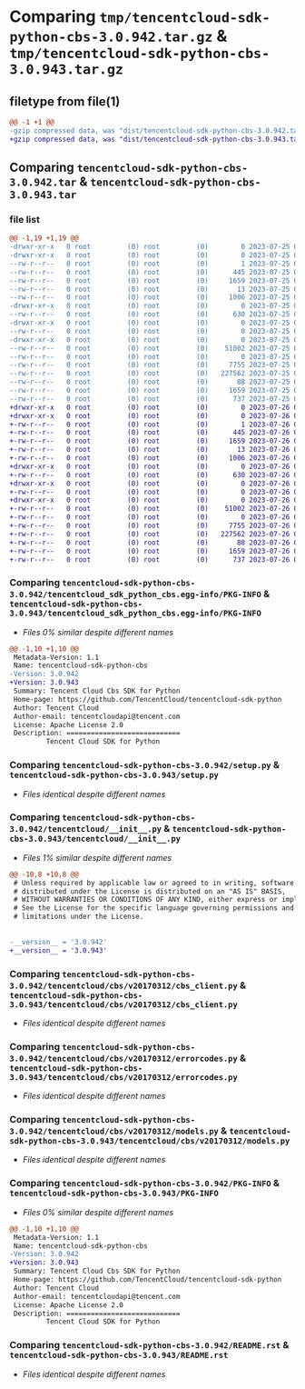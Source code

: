 # Comparing `tmp/tencentcloud-sdk-python-cbs-3.0.942.tar.gz` & `tmp/tencentcloud-sdk-python-cbs-3.0.943.tar.gz`

## filetype from file(1)

```diff
@@ -1 +1 @@
-gzip compressed data, was "dist/tencentcloud-sdk-python-cbs-3.0.942.tar", last modified: Tue Jul 25 04:12:58 2023, max compression
+gzip compressed data, was "dist/tencentcloud-sdk-python-cbs-3.0.943.tar", last modified: Wed Jul 26 00:32:38 2023, max compression
```

## Comparing `tencentcloud-sdk-python-cbs-3.0.942.tar` & `tencentcloud-sdk-python-cbs-3.0.943.tar`

### file list

```diff
@@ -1,19 +1,19 @@
-drwxr-xr-x   0 root         (0) root         (0)        0 2023-07-25 04:12:58.000000 tencentcloud-sdk-python-cbs-3.0.942/
-drwxr-xr-x   0 root         (0) root         (0)        0 2023-07-25 04:12:58.000000 tencentcloud-sdk-python-cbs-3.0.942/tencentcloud_sdk_python_cbs.egg-info/
--rw-r--r--   0 root         (0) root         (0)        1 2023-07-25 04:12:58.000000 tencentcloud-sdk-python-cbs-3.0.942/tencentcloud_sdk_python_cbs.egg-info/dependency_links.txt
--rw-r--r--   0 root         (0) root         (0)      445 2023-07-25 04:12:58.000000 tencentcloud-sdk-python-cbs-3.0.942/tencentcloud_sdk_python_cbs.egg-info/SOURCES.txt
--rw-r--r--   0 root         (0) root         (0)     1659 2023-07-25 04:12:58.000000 tencentcloud-sdk-python-cbs-3.0.942/tencentcloud_sdk_python_cbs.egg-info/PKG-INFO
--rw-r--r--   0 root         (0) root         (0)       13 2023-07-25 04:12:58.000000 tencentcloud-sdk-python-cbs-3.0.942/tencentcloud_sdk_python_cbs.egg-info/top_level.txt
--rw-r--r--   0 root         (0) root         (0)     1006 2023-07-25 04:12:58.000000 tencentcloud-sdk-python-cbs-3.0.942/setup.py
-drwxr-xr-x   0 root         (0) root         (0)        0 2023-07-25 04:12:58.000000 tencentcloud-sdk-python-cbs-3.0.942/tencentcloud/
--rw-r--r--   0 root         (0) root         (0)      630 2023-07-25 04:12:58.000000 tencentcloud-sdk-python-cbs-3.0.942/tencentcloud/__init__.py
-drwxr-xr-x   0 root         (0) root         (0)        0 2023-07-25 04:12:58.000000 tencentcloud-sdk-python-cbs-3.0.942/tencentcloud/cbs/
--rw-r--r--   0 root         (0) root         (0)        0 2023-07-25 04:12:58.000000 tencentcloud-sdk-python-cbs-3.0.942/tencentcloud/cbs/__init__.py
-drwxr-xr-x   0 root         (0) root         (0)        0 2023-07-25 04:12:58.000000 tencentcloud-sdk-python-cbs-3.0.942/tencentcloud/cbs/v20170312/
--rw-r--r--   0 root         (0) root         (0)    51002 2023-07-25 04:12:58.000000 tencentcloud-sdk-python-cbs-3.0.942/tencentcloud/cbs/v20170312/cbs_client.py
--rw-r--r--   0 root         (0) root         (0)        0 2023-07-25 04:12:58.000000 tencentcloud-sdk-python-cbs-3.0.942/tencentcloud/cbs/v20170312/__init__.py
--rw-r--r--   0 root         (0) root         (0)     7755 2023-07-25 04:12:58.000000 tencentcloud-sdk-python-cbs-3.0.942/tencentcloud/cbs/v20170312/errorcodes.py
--rw-r--r--   0 root         (0) root         (0)   227562 2023-07-25 04:12:58.000000 tencentcloud-sdk-python-cbs-3.0.942/tencentcloud/cbs/v20170312/models.py
--rw-r--r--   0 root         (0) root         (0)       88 2023-07-25 04:12:58.000000 tencentcloud-sdk-python-cbs-3.0.942/setup.cfg
--rw-r--r--   0 root         (0) root         (0)     1659 2023-07-25 04:12:58.000000 tencentcloud-sdk-python-cbs-3.0.942/PKG-INFO
--rw-r--r--   0 root         (0) root         (0)      737 2023-07-25 04:12:58.000000 tencentcloud-sdk-python-cbs-3.0.942/README.rst
+drwxr-xr-x   0 root         (0) root         (0)        0 2023-07-26 00:32:38.000000 tencentcloud-sdk-python-cbs-3.0.943/
+drwxr-xr-x   0 root         (0) root         (0)        0 2023-07-26 00:32:38.000000 tencentcloud-sdk-python-cbs-3.0.943/tencentcloud_sdk_python_cbs.egg-info/
+-rw-r--r--   0 root         (0) root         (0)        1 2023-07-26 00:32:38.000000 tencentcloud-sdk-python-cbs-3.0.943/tencentcloud_sdk_python_cbs.egg-info/dependency_links.txt
+-rw-r--r--   0 root         (0) root         (0)      445 2023-07-26 00:32:38.000000 tencentcloud-sdk-python-cbs-3.0.943/tencentcloud_sdk_python_cbs.egg-info/SOURCES.txt
+-rw-r--r--   0 root         (0) root         (0)     1659 2023-07-26 00:32:38.000000 tencentcloud-sdk-python-cbs-3.0.943/tencentcloud_sdk_python_cbs.egg-info/PKG-INFO
+-rw-r--r--   0 root         (0) root         (0)       13 2023-07-26 00:32:38.000000 tencentcloud-sdk-python-cbs-3.0.943/tencentcloud_sdk_python_cbs.egg-info/top_level.txt
+-rw-r--r--   0 root         (0) root         (0)     1006 2023-07-26 00:32:38.000000 tencentcloud-sdk-python-cbs-3.0.943/setup.py
+drwxr-xr-x   0 root         (0) root         (0)        0 2023-07-26 00:32:38.000000 tencentcloud-sdk-python-cbs-3.0.943/tencentcloud/
+-rw-r--r--   0 root         (0) root         (0)      630 2023-07-26 00:32:38.000000 tencentcloud-sdk-python-cbs-3.0.943/tencentcloud/__init__.py
+drwxr-xr-x   0 root         (0) root         (0)        0 2023-07-26 00:32:38.000000 tencentcloud-sdk-python-cbs-3.0.943/tencentcloud/cbs/
+-rw-r--r--   0 root         (0) root         (0)        0 2023-07-26 00:32:38.000000 tencentcloud-sdk-python-cbs-3.0.943/tencentcloud/cbs/__init__.py
+drwxr-xr-x   0 root         (0) root         (0)        0 2023-07-26 00:32:38.000000 tencentcloud-sdk-python-cbs-3.0.943/tencentcloud/cbs/v20170312/
+-rw-r--r--   0 root         (0) root         (0)    51002 2023-07-26 00:32:38.000000 tencentcloud-sdk-python-cbs-3.0.943/tencentcloud/cbs/v20170312/cbs_client.py
+-rw-r--r--   0 root         (0) root         (0)        0 2023-07-26 00:32:38.000000 tencentcloud-sdk-python-cbs-3.0.943/tencentcloud/cbs/v20170312/__init__.py
+-rw-r--r--   0 root         (0) root         (0)     7755 2023-07-26 00:32:38.000000 tencentcloud-sdk-python-cbs-3.0.943/tencentcloud/cbs/v20170312/errorcodes.py
+-rw-r--r--   0 root         (0) root         (0)   227562 2023-07-26 00:32:38.000000 tencentcloud-sdk-python-cbs-3.0.943/tencentcloud/cbs/v20170312/models.py
+-rw-r--r--   0 root         (0) root         (0)       88 2023-07-26 00:32:38.000000 tencentcloud-sdk-python-cbs-3.0.943/setup.cfg
+-rw-r--r--   0 root         (0) root         (0)     1659 2023-07-26 00:32:38.000000 tencentcloud-sdk-python-cbs-3.0.943/PKG-INFO
+-rw-r--r--   0 root         (0) root         (0)      737 2023-07-26 00:32:38.000000 tencentcloud-sdk-python-cbs-3.0.943/README.rst
```

### Comparing `tencentcloud-sdk-python-cbs-3.0.942/tencentcloud_sdk_python_cbs.egg-info/PKG-INFO` & `tencentcloud-sdk-python-cbs-3.0.943/tencentcloud_sdk_python_cbs.egg-info/PKG-INFO`

 * *Files 0% similar despite different names*

```diff
@@ -1,10 +1,10 @@
 Metadata-Version: 1.1
 Name: tencentcloud-sdk-python-cbs
-Version: 3.0.942
+Version: 3.0.943
 Summary: Tencent Cloud Cbs SDK for Python
 Home-page: https://github.com/TencentCloud/tencentcloud-sdk-python
 Author: Tencent Cloud
 Author-email: tencentcloudapi@tencent.com
 License: Apache License 2.0
 Description: ============================
         Tencent Cloud SDK for Python
```

### Comparing `tencentcloud-sdk-python-cbs-3.0.942/setup.py` & `tencentcloud-sdk-python-cbs-3.0.943/setup.py`

 * *Files identical despite different names*

### Comparing `tencentcloud-sdk-python-cbs-3.0.942/tencentcloud/__init__.py` & `tencentcloud-sdk-python-cbs-3.0.943/tencentcloud/__init__.py`

 * *Files 1% similar despite different names*

```diff
@@ -10,8 +10,8 @@
 # Unless required by applicable law or agreed to in writing, software
 # distributed under the License is distributed on an "AS IS" BASIS,
 # WITHOUT WARRANTIES OR CONDITIONS OF ANY KIND, either express or implied.
 # See the License for the specific language governing permissions and
 # limitations under the License.
 
 
-__version__ = '3.0.942'
+__version__ = '3.0.943'
```

### Comparing `tencentcloud-sdk-python-cbs-3.0.942/tencentcloud/cbs/v20170312/cbs_client.py` & `tencentcloud-sdk-python-cbs-3.0.943/tencentcloud/cbs/v20170312/cbs_client.py`

 * *Files identical despite different names*

### Comparing `tencentcloud-sdk-python-cbs-3.0.942/tencentcloud/cbs/v20170312/errorcodes.py` & `tencentcloud-sdk-python-cbs-3.0.943/tencentcloud/cbs/v20170312/errorcodes.py`

 * *Files identical despite different names*

### Comparing `tencentcloud-sdk-python-cbs-3.0.942/tencentcloud/cbs/v20170312/models.py` & `tencentcloud-sdk-python-cbs-3.0.943/tencentcloud/cbs/v20170312/models.py`

 * *Files identical despite different names*

### Comparing `tencentcloud-sdk-python-cbs-3.0.942/PKG-INFO` & `tencentcloud-sdk-python-cbs-3.0.943/PKG-INFO`

 * *Files 0% similar despite different names*

```diff
@@ -1,10 +1,10 @@
 Metadata-Version: 1.1
 Name: tencentcloud-sdk-python-cbs
-Version: 3.0.942
+Version: 3.0.943
 Summary: Tencent Cloud Cbs SDK for Python
 Home-page: https://github.com/TencentCloud/tencentcloud-sdk-python
 Author: Tencent Cloud
 Author-email: tencentcloudapi@tencent.com
 License: Apache License 2.0
 Description: ============================
         Tencent Cloud SDK for Python
```

### Comparing `tencentcloud-sdk-python-cbs-3.0.942/README.rst` & `tencentcloud-sdk-python-cbs-3.0.943/README.rst`

 * *Files identical despite different names*

